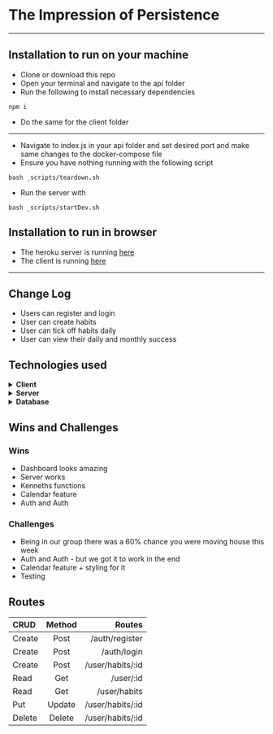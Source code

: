 # The Impression of Persistence
---

## Installation to run on your machine
- Clone or download this repo
- Open your terminal and navigate to the api folder
- Run the following to install necessary dependencies
```
npm i
```
- Do the same for the client folder
---
- Navigate to index.js in your api folder and set desired port and make same changes to the docker-compose file
- Ensure you have nothing running with the following script 
```
bash _scripts/teardown.sh
```
- Run the server with
```
bash _scripts/startDev.sh
```
## Installation to run in browser
- The heroku server is running [here](https://git.heroku.com/habitual-lap2.git)
- The client is running [here](https://impression-of-persistence.netlify.app/)
---
## Change Log

- Users can register and login
- User can create habits
- User can tick off habits daily
- User can view their daily and monthly success

## Technologies used

<details>
  <summary><b>Client</b></summary>
  
  
  - HTML
  - CSS
  - JavaScript
  - [NPM](https://www.npmjs.com/)
    - [concurrently](https://www.npmjs.com/package/concurrently)
    - [watchify](https://www.npmjs.com/package/watchify)
    - [jest](https://www.npmjs.com/package/jest)
    - [jwt-decode](https://www.npmjs.com/package/jwt-decode)

</details>

<details>
  <summary><b>Server</b></summary>

- [Docker](https://www.docker.com/)
- [NodeJs](https://nodejs.org/en/)
- [NPM](https://www.npmjs.com/)

  - [express](https://www.npmjs.com/package/express)
  - [cors](https://www.npmjs.com/package/cors)
  - [jsonwebtoken](https://www.npmjs.com/package/jsonwebtoken)
  - [pg](https://www.npmjs.com/package/pg)
  - [bcrypt](https://www.npmjs.com/package/bcrypt)
  - [jest](https://www.npmjs.com/package/jest)
  - [supertest](https://www.npmjs.com/package/supertest)
  - [nodemon](https://www.npmjs.com/package/nodemon)

</details>

<details>
  <summary><b>Database</b></summary>

- [Docker](https://www.docker.com/)
- [PostgreSQL](https://www.postgresql.org/)
  
  </details>

## Wins and Challenges

### Wins
  - Dashboard looks amazing
  - Server works
  - Kenneths functions
  - Calendar feature
  - Auth and Auth

### Challenges
  
  - Being in our group there was a 60% chance you were moving house this week
  - Auth and Auth - but we got it to work in the end
  - Calendar feature + styling for it
  - Testing
</details>

## Routes

| CRUD      | Method | Routes |
| :---        |    :----:   |          ---: |
| Create      | Post       | /auth/register  |
| Create   | Post        | /auth/login      |
| Create      | Post       | /user/habits/:id  |
| Read      | Get      | /user/:id   |
| Read   | Get       | /user/habits      |
| Put   | Update       | /user/habits/:id|
| Delete      | Delete       | /user/habits/:id   |



  
